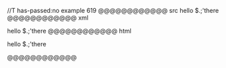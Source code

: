 //T has-passed:no
example 619
@@@@@@@@@@@@ src
hello $.;'there
@@@@@@@@@@@@ xml
<?xml version="1.0" encoding="UTF-8"?>
<!DOCTYPE document SYSTEM "CommonMark.dtd">
<document xmlns="http://commonmark.org/xml/1.0">
  <paragraph>
    <text>hello $.;'there</text>
  </paragraph>
</document>
@@@@@@@@@@@@ html
<p>hello $.;'there</p>
@@@@@@@@@@@@
